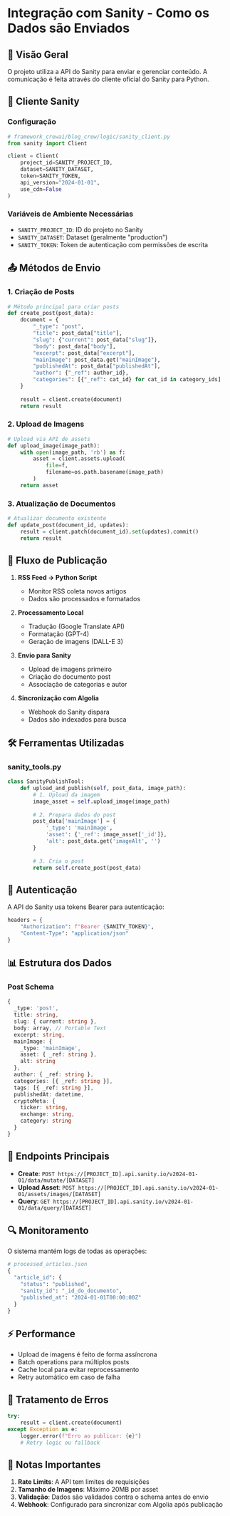 # Integração com Sanity - Como os Dados são Enviados

## 📡 Visão Geral

O projeto utiliza a API do Sanity para enviar e gerenciar conteúdo. A comunicação é feita através do cliente oficial do Sanity para Python.

## 🔧 Cliente Sanity

### Configuração
```python
# framework_crewai/blog_crew/logic/sanity_client.py
from sanity import Client

client = Client(
    project_id=SANITY_PROJECT_ID,
    dataset=SANITY_DATASET,
    token=SANITY_TOKEN,
    api_version="2024-01-01",
    use_cdn=False
)
```

### Variáveis de Ambiente Necessárias
- `SANITY_PROJECT_ID`: ID do projeto no Sanity
- `SANITY_DATASET`: Dataset (geralmente "production")
- `SANITY_TOKEN`: Token de autenticação com permissões de escrita

## 📤 Métodos de Envio

### 1. Criação de Posts
```python
# Método principal para criar posts
def create_post(post_data):
    document = {
        "_type": "post",
        "title": post_data["title"],
        "slug": {"current": post_data["slug"]},
        "body": post_data["body"],
        "excerpt": post_data["excerpt"],
        "mainImage": post_data.get("mainImage"),
        "publishedAt": post_data["publishedAt"],
        "author": {"_ref": author_id},
        "categories": [{"_ref": cat_id} for cat_id in category_ids]
    }
    
    result = client.create(document)
    return result
```

### 2. Upload de Imagens
```python
# Upload via API de assets
def upload_image(image_path):
    with open(image_path, 'rb') as f:
        asset = client.assets.upload(
            file=f,
            filename=os.path.basename(image_path)
        )
    return asset
```

### 3. Atualização de Documentos
```python
# Atualizar documento existente
def update_post(document_id, updates):
    result = client.patch(document_id).set(updates).commit()
    return result
```

## 🔄 Fluxo de Publicação

1. **RSS Feed → Python Script**
   - Monitor RSS coleta novos artigos
   - Dados são processados e formatados

2. **Processamento Local**
   - Tradução (Google Translate API)
   - Formatação (GPT-4)
   - Geração de imagens (DALL-E 3)

3. **Envio para Sanity**
   - Upload de imagens primeiro
   - Criação do documento post
   - Associação de categorias e autor

4. **Sincronização com Algolia**
   - Webhook do Sanity dispara
   - Dados são indexados para busca

## 🛠️ Ferramentas Utilizadas

### sanity_tools.py
```python
class SanityPublishTool:
    def upload_and_publish(self, post_data, image_path):
        # 1. Upload da imagem
        image_asset = self.upload_image(image_path)
        
        # 2. Prepara dados do post
        post_data['mainImage'] = {
            '_type': 'mainImage',
            'asset': {'_ref': image_asset['_id']},
            'alt': post_data.get('imageAlt', '')
        }
        
        # 3. Cria o post
        return self.create_post(post_data)
```

## 🔐 Autenticação

A API do Sanity usa tokens Bearer para autenticação:
```python
headers = {
    "Authorization": f"Bearer {SANITY_TOKEN}",
    "Content-Type": "application/json"
}
```

## 📊 Estrutura dos Dados

### Post Schema
```typescript
{
  _type: 'post',
  title: string,
  slug: { current: string },
  body: array, // Portable Text
  excerpt: string,
  mainImage: {
    _type: 'mainImage',
    asset: { _ref: string },
    alt: string
  },
  author: { _ref: string },
  categories: [{ _ref: string }],
  tags: [{ _ref: string }],
  publishedAt: datetime,
  cryptoMeta: {
    ticker: string,
    exchange: string,
    category: string
  }
}
```

## 🚀 Endpoints Principais

- **Create**: `POST https://[PROJECT_ID].api.sanity.io/v2024-01-01/data/mutate/[DATASET]`
- **Upload Asset**: `POST https://[PROJECT_ID].api.sanity.io/v2024-01-01/assets/images/[DATASET]`
- **Query**: `GET https://[PROJECT_ID].api.sanity.io/v2024-01-01/data/query/[DATASET]`

## 🔍 Monitoramento

O sistema mantém logs de todas as operações:
```python
# processed_articles.json
{
  "article_id": {
    "status": "published",
    "sanity_id": "_id_do_documento",
    "published_at": "2024-01-01T00:00:00Z"
  }
}
```

## ⚡ Performance

- Upload de imagens é feito de forma assíncrona
- Batch operations para múltiplos posts
- Cache local para evitar reprocessamento
- Retry automático em caso de falha

## 🐛 Tratamento de Erros

```python
try:
    result = client.create(document)
except Exception as e:
    logger.error(f"Erro ao publicar: {e}")
    # Retry logic ou fallback
```

## 📝 Notas Importantes

1. **Rate Limits**: A API tem limites de requisições
2. **Tamanho de Imagens**: Máximo 20MB por asset
3. **Validação**: Dados são validados contra o schema antes do envio
4. **Webhook**: Configurado para sincronizar com Algolia após publicação